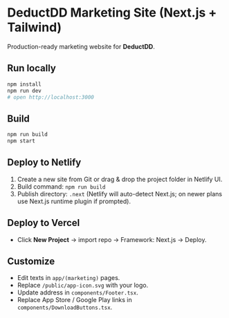 # DeductDD Marketing Site (Next.js + Tailwind)

Production-ready marketing website for **DeductDD**.

## Run locally
```bash
npm install
npm run dev
# open http://localhost:3000
```

## Build
```bash
npm run build
npm start
```

## Deploy to Netlify
1. Create a new site from Git or drag & drop the project folder in Netlify UI.
2. Build command: `npm run build`
3. Publish directory: `.next` (Netlify will auto-detect Next.js; on newer plans use Next.js runtime plugin if prompted).

## Deploy to Vercel
- Click **New Project** → import repo → Framework: Next.js → Deploy.

## Customize
- Edit texts in `app/(marketing)` pages.
- Replace `/public/app-icon.svg` with your logo.
- Update address in `components/Footer.tsx`.
- Replace App Store / Google Play links in `components/DownloadButtons.tsx`.
```


